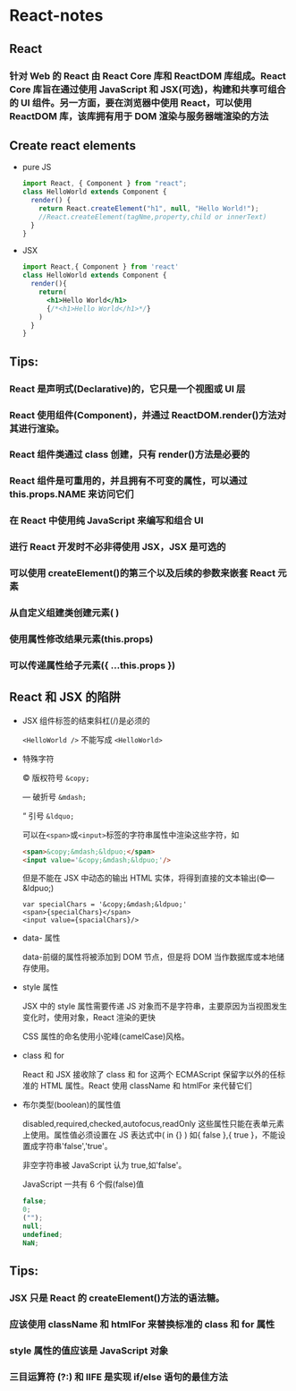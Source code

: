 # React-notes

## React

### 针对 Web 的 React 由 React Core 库和 ReactDOM 库组成。React Core 库旨在通过使用 JavaScript 和 JSX(可选)，构建和共享可组合的 UI 组件。另一方面，要在浏览器中使用 React，可以使用 ReactDOM 库，该库拥有用于 DOM 渲染与服务器端渲染的方法

## Create react elements

- pure JS

  ```js
  import React, { Component } from "react";
  class HelloWorld extends Component {
    render() {
      return React.createElement("h1", null, "Hello World!");
      //React.createElement(tagNme,property,child or innerText)
    }
  }
  ```

- JSX
  ```jsx
  import React,{ Component } from 'react'
  class HelloWorld extends Component {
    render(){
      return(
        <h1>Hello World</h1>
        {/*<h1>Hello World</h1>*/}
      )
    }
  }
  ```

## Tips:

### React 是声明式(Declarative)的，它只是一个视图或 UI 层

### React 使用组件(Component)，并通过 ReactDOM.render()方法对其进行渲染。

### React 组件类通过 class 创建，只有 render()方法是必要的

### React 组件是可重用的，并且拥有不可变的属性，可以通过 this.props.NAME 来访问它们

### 在 React 中使用纯 JavaScript 来编写和组合 UI

### 进行 React 开发时不必非得使用 JSX，JSX 是可选的

### 可以使用 createElement()的第三个以及后续的参数来嵌套 React 元素

### 从自定义组建类创建元素( <HelloWorld /> )

### 使用属性修改结果元素(this.props)

### 可以传递属性给子元素({ ...this.props })

## React 和 JSX 的陷阱

- JSX 组件标签的结束斜杠(/)是必须的

  `<HelloWorld />` 不能写成 `<HelloWorld>`

- 特殊字符

  &copy; 版权符号 `&copy;`

  &mdash; 破折号 `&mdash;`

  &ldquo; 引号 `&ldquo;`

  可以在`<span>`或`<input>`标签的字符串属性中渲染这些字符，如

  ```html
  <span>&copy;&mdash;&ldpuo;</span>
  <input value='&copy;&mdash;&ldpuo;'/>
  ```

  但是不能在 JSX 中动态的输出 HTML 实体，将得到直接的文本输出(&copy;&mdash;&ldpuo;)

  ```JSX
  var specialChars = '&copy;&mdash;&ldpuo;'
  <span>{specialChars}</span>
  <input value={spacialChars}/>
  ```

- data- 属性

  data-前缀的属性将被添加到 DOM 节点，但是将 DOM 当作数据库或本地储存使用。

- style 属性

  JSX 中的 style 属性需要传递 JS 对象而不是字符串，主要原因为当视图发生变化时，使用对象，React 渲染的更快

  CSS 属性的命名使用小驼峰(camelCase)风格。

- class 和 for

  React 和 JSX 接收除了 class 和 for 这两个 ECMAScript 保留字以外的任标准的 HTML 属性。React 使用 className 和 htmlFor 来代替它们

- 布尔类型(boolean)的属性值

  disabled,required,checked,autofocus,readOnly 这些属性只能在表单元素上使用。属性值必须设置在 JS 表达式中( in {} ) 如{ false },{ true }，不能设置成字符串'false','true'。

  非空字符串被 JavaScript 认为 true,如'false'。

  JavaScript 一共有 6 个假(false)值

  ```js
  false;
  0;
  ("");
  null;
  undefined;
  NaN;
  ```

## Tips:

### JSX 只是 React 的 createElement()方法的语法糖。

### 应该使用 className 和 htmlFor 来替换标准的 class 和 for 属性

### style 属性的值应该是 JavaScript 对象

### 三目运算符 (?:) 和 IIFE 是实现 if/else 语句的最佳方法
